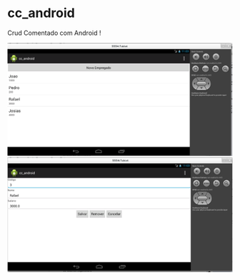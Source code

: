cc_android
==========

Crud Comentado com Android !

![cc_android](https://github.com/cejug/cc_android/raw/master/cc_android_principal.png)
![cc_android](https://github.com/cejug/cc_android/raw/master/cc_android_editar.png)